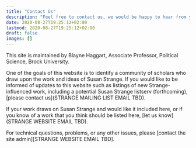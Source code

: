 ```yaml
---
title: "Contact Us"
description: "Feel free to contact us, we would be happy to hear from you."
date: 2020-08-27T19:25:12+02:00
lastmod: 2020-08-27T19:25:12+02:00
draft: false
images: []
---
```


This site is maintained by Blayne Haggart, Associate Professor, Political Science, Brock University.

One of the goals of this website is to identify a community of scholars who draw upon the work and ideas of Susan Strange. If you would like to be informed of updates to this website such as listings of new Strange-influenced work, including a potential Susan Strange listserv (forthcoming), [please contact us](STRANGE MAILING LIST EMAIL TBD).

If your work draws on Susan Strange and would like it included here, or if you know of a work that you think should be listed here, [let us know](STRANGE WEBSITE EMAIL TBD).

For technical questions, problems, or any other issues, please [contact the site admin][STRANGE WEBSITE EMAIL TBD].